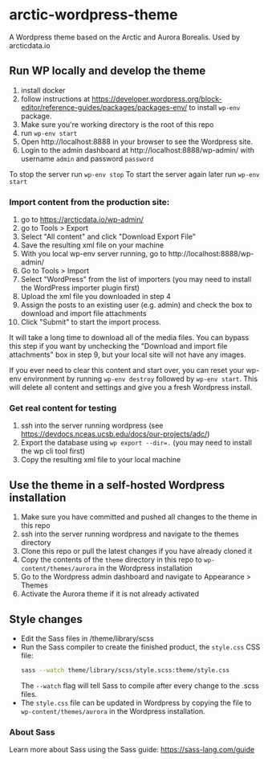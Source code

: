 # arctic-wordpress-theme
A Wordpress theme based on the Arctic and Aurora Borealis. Used by arcticdata.io

## Run WP locally and develop the theme

1. install docker
2. follow instructions at https://developer.wordpress.org/block-editor/reference-guides/packages/packages-env/ to install `wp-env` package.
3. Make sure you're working directory is the root of this repo
4. run `wp-env start`
5. Open http://localhost:8888 in your browser to see the Wordpress site.
6. Login to the admin dashboard at http://localhost:8888/wp-admin/ with username `admin` and password `password`

To stop the server run `wp-env stop`
To start the server again later run `wp-env start`

### Import content from the production site:

1. go to https://arcticdata.io/wp-admin/
2. go to Tools > Export
3. Select "All content" and click "Download Export File"
4. Save the resulting xml file on your machine
5. With you local wp-env server running, go to http://localhost:8888/wp-admin/
6. Go to Tools > Import
7. Select "WordPress" from the list of importers (you may need to install the WordPress importer plugin first)
8. Upload the xml file you downloaded in step 4
9. Assign the posts to an existing user (e.g. admin) and check the box to download and import file attachments
10. Click "Submit" to start the import process.
  

It will take a long time to download all of the media files. You can bypass this step if you want by unchecking the "Download and import file attachments" box in step 9, but your local site will not have any images.

If you ever need to clear this content and start over, you can reset your wp-env environment by running `wp-env destroy` followed by `wp-env start`. This will delete all content and settings and give you a fresh Wordpress install.

### Get real content for testing
1. ssh into the server running wordpress (see https://devdocs.nceas.ucsb.edu/docs/our-projects/adc/)
2. Export the database using `wp export --dir=.` (you may need to install the wp cli tool first)
3. Copy the resulting xml file to your local machine

## Use the theme in a self-hosted Wordpress installation

1. Make sure you have committed and pushed all changes to the theme in this repo
2. ssh into the server running wordpress and navigate to the themes directory
3. Clone this repo or pull the latest changes if you have already cloned it
4. Copy the contents of the `theme` directory in this repo to `wp-content/themes/aurora` in the Wordpress installation
5. Go to the Wordpress admin dashboard and navigate to Appearance > Themes
6. Activate the Aurora theme if it is not already activated

## Style changes
- Edit the Sass files in /theme/library/scss
- Run the Sass compiler to create the finished product, the `style.css` CSS file:
  ```bash
  sass --watch theme/library/scss/style.scss:theme/style.css
  ```
  The `--watch` flag will tell Sass to compile after every change to the .scss files.
- The `style.css` file can be updated in Wordpress by copying the file to `wp-content/themes/aurora` in the Wordpress installation.

### About Sass
Learn more about Sass using the Sass guide: https://sass-lang.com/guide
